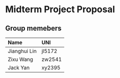 Midterm Project Proposal
================

Group memebers
--------------

| Name         | UNI    |
|:-------------|:-------|
| Jianghui Lin | jl5172 |
| Zixu Wang    | zw2541 |
| Jack Yan     | xy2395 |
